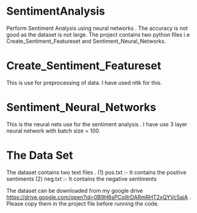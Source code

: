 # SentimentAnalysis
Perform Sentiment Analysis using neural networks . The accuracy is not good as the dataset is not large.
The project contains two python files i.e Create_Sentiment_Featureset and Sentiment_Neural_Networks.

# Create_Sentiment_Featureset
This is use for preprocessing of data. I have used nltk for this.

# Sentiment_Neural_Networks
This is the neural nets use for the sentiment analysis . I have use 3 layer neural network with batch size = 100

# The Data Set
The dataset contains two text files . 
(1) pos.txt :- It contains the positive sentiments
(2) neg.txt :- It contains the negative sentiments 

The dataset can be downloaded from my google drive https://drive.google.com/open?id=0B9H6sPCq9rDARmRHT2xQYVc5ajA . 
Please copy them in the project file before running the code.
